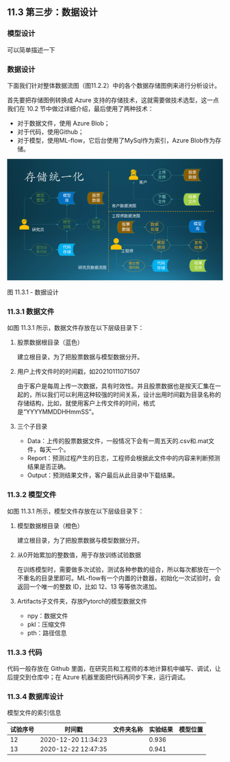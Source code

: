 ## 11.3 第三步：数据设计


### 模型设计

可以简单描述一下

### 数据设计

下面我们针对整体数据流图（图11.2.2）中的各个数据存储图例来进行分析设计。

首先要把存储图例转换成 Azure 支持的存储技术，这就需要做技术选型，这一点我们在 10.2 节中做过详细介绍，最后使用了两种技术：

- 对于数据文件，使用 Azure Blob；
- 对于代码，使用Github；
- 对于模型，使用ML-flow，它后台使用了MySql作为索引，Azure Blob作为存储。


<img src="img/Slide10.SVG"/>

图 11.3.1 - 数据设计


### 11.3.1 数据文件

如图 11.3.1 所示，数据文件存放在以下层级目录下：

1. 股票数据根目录（蓝色）
   
   建立根目录，为了把股票数据与模型数据分开。

2. 用户上传文件时的时间戳，如20210111071507
   
   由于客户是每周上传一次数据，具有时效性。并且股票数据也是按天汇集在一起的，所以我们可以利用这种较强的时间关系，设计出用时间戳为目录名称的存储结构，比如，就使用客户上传文件的时间，格式是“YYYYMMDDHHmmSS”。

3. 三个子目录
   - Data：上传的股票数据文件，一般情况下会有一周五天的.csv和.mat文件，每天一个。
   - Report：预测过程产生的日志，工程师会根据此文件中的内容来判断预测结果是否正确。
   - Output：预测结果文件，客户最后从此目录中下载结果。

### 11.3.2 模型文件

如图 11.3.1 所示，模型文件存放在以下层级目录下：

1. 模型数据根目录（橙色）
   
   建立根目录，为了把股票数据与模型数据分开。

2. 从0开始累加的整数值，用于存放训练试验数据
   
   在训练模型时，需要做多次试验，测试各种参数的组合，所以每次都放在一个不重名的目录里即可。ML-flow有一个内置的计数器，初始化一次试验时，会返回一个唯一的整数 ID，比如 12、13 等等依次递加。

3. Artifacts子文件夹，存放Pytorch的模型数据文件
   - npy：数据文件
   - pkl：压缩文件
   - pth：路径信息

### 11.3.3 代码

代码一般存放在 Github 里面，在研究员和工程师的本地计算机中编写、调试，让后提交到仓库中；在 Azure 机器里面把代码再同步下来，运行调试。

### 11.3.4 数据库设计

模型文件的索引信息

|试验序号|时间戳|文件夹名称|实验结果|模型位置|
|--|--|--|--|--|
|12|2020-12-20 11:34:23||0.936||
|13|2020-12-22 12:47:35||0.941||

